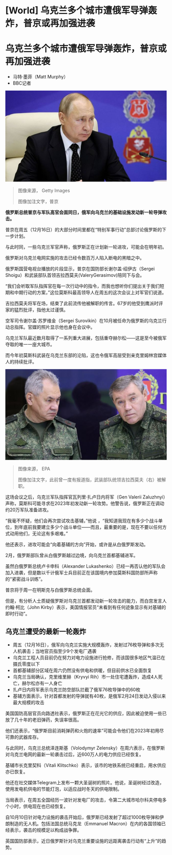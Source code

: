 # [World] 乌克兰多个城市遭俄军导弹轰炸，普京或再加强进袭

#  乌克兰多个城市遭俄军导弹轰炸，普京或再加强进袭

  * 马特·墨菲（Matt Murphy） 
  * BBC记者 


![普京](_128038496_gettyimages-1245668997.jpg)

> 图像来源，  Getty Images
>
> 图像加注文字，普京

**俄罗斯总统普京与军队高官会面同日，俄军向乌克兰的基础设施发动新一轮导弹攻击。**

普京在周五（12月16日）的大部分时间里都在“特别军事行动”总部讨论俄罗斯的下一步计划。

与此时同，一些乌克兰军官声称，俄罗斯正在计划新一轮进攻，可能会在明年初。

俄罗斯对乌克兰电网实施的攻击已经令数百万人陷入断电的黑暗之中。

俄罗斯国营电视台播放的片段显示，普京在国防部长谢尔盖·绍伊古（Sergei Shoigu）和武装部队首领吉拉西莫夫(ValeryGerasimov)陪同下与会。

“我们会听取军队指挥官在每一次行动中的指令，而我也想听你们提出关于我们短期和中期行动的方案，”这位莫斯科最高领导人在周五的这次会议上对军官们说道。

吉拉西莫夫将军在场，结束了此前流传他被解职的传言。67岁的他受到鹰派时评家的猛烈批评，指他太过谨慎。

空军司令谢尔盖·苏罗维金（Sergei Surovikin）在10月被任命为俄罗斯的乌克兰行动总指挥。官媒的照片显示他也身在会议中。

乌克兰军队最近数月取得了一系列重大进展，包括重夺赫尔松——这是至今被俄军夺取的唯一一座大城市。

而今年初莫斯科武装在乌克兰东部的沦陷，这也令俄军高层受到亲克里姆林宫媒体人的持续批评。

![武装部队统领吉拉西莫夫（右）](_128038498_resizes.jpg)

> 图像来源，  EPA
>
> 图像加注文字，此前曾一度有报道指，武装部队统领吉拉西莫夫（右）被解职。

这场会议之后，乌克兰军队指挥官瓦列里·扎卢日内将军（Gen Valerii Zaluzhnyi）声称，莫斯科可能寻求在2023年初发动新一轮攻势。他警告说，俄罗斯正在调动约20万军队准备进攻。

“我毫不怀疑，他们会再次尝试攻击基辅，”他说 ，“我知道我现在有多少个战斗单位，到年底前我要建立多少个战斗单位——而且，最重要的是，现在不要以任何方式动用他们，无论这有多艰难。”

他还表示，进攻可能会“向着基辅的方向”开始，或许是从白俄罗斯发动。

2月，俄罗斯部队曾从白俄罗斯越过边境，向乌克兰首都基辅进军。

虽然白俄罗斯总统卢卡申科（Alexander Lukashenko）已经一再否认他的军队会加入进袭，但是数以千计俄军士兵目前正在该国境内参加莫斯科国防部所声称的“紧密战斗训练”。

普京将于周一在明斯克与白俄罗斯总统会面。

但是，有分析人士质疑俄罗斯对乌克兰首都发动新一轮攻击的能力，而白宫发言人约翰·柯比（John Kirby）表示，美国情报官员“未看到有任何迹象显示有对基辅的即时行动”。

##  乌克兰遭受的最新一轮轰炸

  * 周五（12月16日），俄军向乌克兰实施大规模轰炸，发射过76枚导弹和多次无人机袭击；当地官员指至少9个发电厂遇袭 
  * 乌克兰工程人员目前仍在努力对电力设施进行抢修，而该国很多地区气温已在摄氏零度以下 
  * 首都基辅部分区域在周六仍然没有供电和供暖，但目前供水已全面恢复 
  * 乌克兰当局确认，克里维里赫（Kryvyi Rih）市一处住宅遭轰炸，造成4人死亡，赫尔松亦有一人身亡 
  * 扎卢日内将军表示乌克兰防空部队拦截了俄军76枚导弹中的60枚 
  * 基辅方面表示，针对首都发射的导弹就有40枚，是俄军2月24日发动入侵以来最大规模的攻击 

美国国防高层官员向路透社表示，俄罗斯正在花光它的供应，因此被迫使用一些已放了几十年的老旧弹药，失误率很高。

他们还表示，“俄罗斯目前消耗弹药和火炮的速率”可能会令他们在2023年初用尽可靠的武器库存。

与此同时，乌克兰总统泽连斯基（Volodymyr Zelensky）在周六表示，在俄罗斯对乌克兰电网的最新一轮袭击过后，近600万人的电力供应已经恢复。

基辅市长克里契科（Vitali Klitschko）表示，该市的地铁系统已经重启，用水供应亦已恢复。

他还在社交媒体Telegram上发布一颗大圣诞树的照片。他说，圣诞树经过改造，使用发电机供电的节能灯泡，以适应战时冬天的供电限制。

当局表示，在周五全国经历一波针对发电厂的攻击，令第二大城市哈尔科夫停电多个小时，供电现在也已经恢复。

自10月10日针对电力设施的袭击开始后，俄罗斯已经发射了超过1000枚导弹和伊朗制造的无人机。包括法国总统马克龙（Emmanuel Macron）在内的各国领袖已经表示，袭击的规模足以构成战争罪。

英国国防部表示，近日俄罗斯针对乌克兰重要设施的远距离袭击行动有“上升”的趋势。


